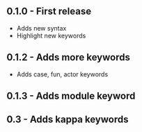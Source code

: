 ## 0.1.0 - First release
- Adds new syntax
- Highlight new keywords

## 0.1.2 - Adds more keywords
- Adds case, fun, actor keywords

## 0.1.3 - Adds module keyword

## 0.3 - Adds kappa keywords
